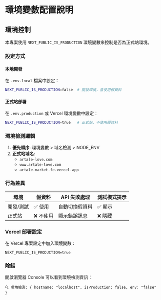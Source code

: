 # 環境變數配置說明

## 環境控制

本專案使用 `NEXT_PUBLIC_IS_PRODUCTION` 環境變數來控制是否為正式站環境。

### 設定方式

#### 本地開發
在 `.env.local` 檔案中設定：
```bash
NEXT_PUBLIC_IS_PRODUCTION=false  # 開發環境，會使用假資料
```

#### 正式站部署
在 `.env.production` 或 Vercel 環境變數中設定：
```bash
NEXT_PUBLIC_IS_PRODUCTION=true   # 正式站，不使用假資料
```

### 環境檢測邏輯

1. **優先順序**: 環境變數 > 域名檢測 > NODE_ENV
2. **正式站域名**: 
   - `artale-love.com`
   - `www.artale-love.com`
   - `artale-market-fe.vercel.app`

### 行為差異

| 環境 | 假資料 | API 失敗處理 | 測試模式提示 |
|------|--------|------------|------------|
| 開發/測試 | ✅ 使用 | 自動切換假資料 | ✅ 顯示 |
| 正式站 | ❌ 不使用 | 顯示錯誤訊息 | ❌ 隱藏 |

### Vercel 部署設定

在 Vercel 專案設定中加入環境變數：
```
NEXT_PUBLIC_IS_PRODUCTION=true
```

### 除錯

開啟瀏覽器 Console 可以看到環境檢測資訊：
```
🔍 環境檢測: { hostname: "localhost", isProduction: false, env: "false" }
```